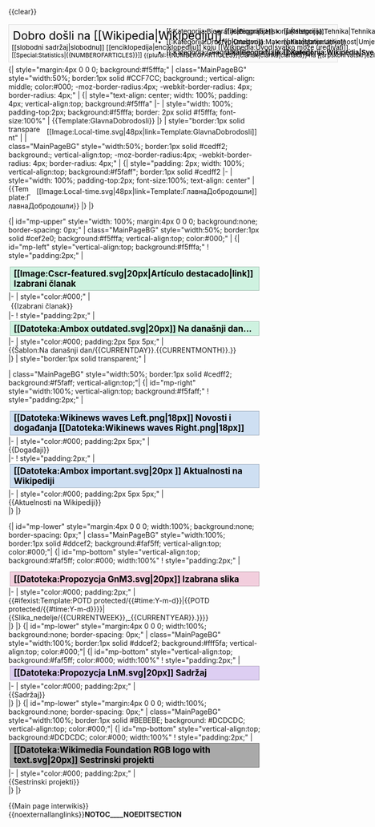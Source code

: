 {{clear}}
<!--        BANNER PREKO VRHA STRANICE         -->
<div id="mp-topbanner" style="clear:both; position:relative; box-sizing:border-box; width:100%; margin:1.2em 0 6px; min-width:47em; border:1px solid #ddd; background-color:#f9f9f9; color:#000; white-space:nowrap;">
<!--        "DOBRO DOŠLI NA WIKIPEDIJU" I BROJENJE ČLANAKA        -->
<div style="margin:0.4em; width:25em; text-align:center;">
<div style="font-size:162%; padding:.1em;">Dobro došli na [[Wikipedia|Wikipediju]],</div>
<div style="font-size:95%;">[[slobodni sadržaj|slobodnu]] [[enciklopedija|enciklopediju]] koju [[Wikipedia:Uvod|svatko može uređivati]].</div>
<div id="articlecount" style="font-size:85%;">[[Special:Statistics|{{NUMBEROFARTICLES}}]] {{plural:{{NUMBEROFARTICLES}}|članak|članka|članaka}} na [[srpskohrvatski jezik|srpskohrvatskom]]</div>
</div>
<!--        LISTA KATEGORIJA NA DESNOJ STRANI        -->
<ul style="position:absolute; right:-1em; top:50%; margin-top:-2.4em; width:38%; min-width:25em; font-size:95%;">
<li style="position:absolute; left:0; top:0;">[[:Kategorija:Biografije|Biografija]]</li>
<li style="position:absolute; left:0; top:1.6em;">[[:Kategorija:Društvo|Društvo]]</li>
<li style="position:absolute; left:0; top:3.2em;">[[:Kategorija:Geografija|Geografija]]</li>
<li style="position:absolute; left:33%; top:0;">[[:Kategorija:Historija|Historija]]</li>
<li style="position:absolute; left:33%; top:1.6em;">[[:Kategorija:Matematika|Matematika]]</li>
<li style="position:absolute; left:33%; top:3.2em;">[[:Kategorija:Nauka|Nauka]]</li>
<li style="position:absolute; left:66%; top:0;">[[:Kategorija:Tehnika|Tehnika]]</li>
<li style="position:absolute; left:66%; top:1.6em;">[[:Kategorija:Umjetnost|Umjetnost]]</li>
<li style="position:absolute; left:66%; top:3.2em;"><strong>[[:Kategorija:Wikipedia|Sve kategorije]]</strong></li>
</ul>
</div>
<!--        BANNER GLAVNE STRANICE        -->
{| style="margin:4px 0 0 0; background:#f5fffa;"
| class="MainPageBG" style="width:50%; border:1px solid #CCF7CC; background:; vertical-align: middle; color:#000; -moz-border-radius:4px; -webkit-border-radius: 4px; border-radius: 4px;" |
{| style="text-align: center; width: 100%; padding: 4px; vertical-align:top; background:#f5fffa"
|-
| style="width: 100%; padding-top:2px; background:#f5fffa; border: 2px solid #f5fffa; font-size:100%" |
<div style="float: right; margin: 8px; margin-top: 5px">[[Image:Local-time.svg|48px|link=Template:GlavnaDobrodosli]]</div>
{{Template:GlavnaDobrodosli}}
|}
| style="border:1px solid transparent" |
| class="MainPageBG" style="width:50%; border:1px solid #cedff2; background:; vertical-align:top; -moz-border-radius:4px; -webkit-border-radius: 4px; border-radius: 4px;" |
{| style="padding: 2px; width: 100%; vertical-align:top; background:#f5faff"; border:1px solid #cedff2
|-
| style="width: 100%; padding-top:2px; font-size:100%; text-align: center" | 
<div style="float: right; margin: 8px; margin-top: 5px">[[Image:Local-time.svg|48px|link=Template:ГлавнаДобродошли]]</div>
{{Template:ГлавнаДобродошли}}
|}
|}

{| id="mp-upper" style="width: 100%; margin:4px 0 0 0; background:none; border-spacing: 0px;"
| class="MainPageBG" style="width:50%; border:1px solid #cef2e0; background:#f5fffa; vertical-align:top; color:#000;" |
{| id="mp-left" style="vertical-align:top; background:#f5fffa;"
! style="padding:2px;" | <h2 id="mp-tfa-h2" style="margin:3px; background:#cef2e0; font-size:120%; font-weight:bold; border:1px solid #a3bfb1; text-align:left; color:#000; padding:0.2em 0.4em;">[[Image:Cscr-featured.svg|20px|Artículo destacado|link]] Izabrani članak</h2>
|-
| style="color:#000;" | <div id="mp-tfa" style="padding:2px 5px">{{Izabrani članak}}</div>
|-
! style="padding:2px;" | <h2 id="mp-dyk-h2" style="margin:3px; background:#cef2e0; font-size:120%; font-weight:bold; border:1px solid #a3bfb1; text-align:left; color:#000; padding:0.2em 0.4em;">[[Datoteka:Ambox outdated.svg|20px]] Na današnji dan...</h2>
|-
| style="color:#000; padding:2px 5px 5px;" | <div id="mp-dyk">{{Šablon:Na današnji dan/{{CURRENTDAY}}.{{CURRENTMONTH}}.}}</div>
|}
| style="border:1px solid transparent;" |

| class="MainPageBG" style="width:50%; border:1px solid #cedff2; background:#f5faff; vertical-align:top;"|
{| id="mp-right" style="width:100%; vertical-align:top; background:#f5faff;"
! style="padding:2px;" | <h2 id="mp-itn-h2" style="margin:3px; background:#cedff2; font-size:120%; font-weight:bold; border:1px solid #a3b0bf; text-align:left; color:#000; padding:0.2em 0.4em;">[[Datoteka:Wikinews waves Left.png|18px]] Novosti i događanja [[Datoteka:Wikinews waves Right.png|18px]]</h2>
|-
| style="color:#000; padding:2px 5px;" | <div id="mp-itn">{{Događaji}}</div>
|-
! style="padding:2px;" | <h2 id="mp-otd-h2" style="margin:3px; background:#cedff2; font-size:120%; font-weight:bold; border:1px solid #a3b0bf; text-align:left; color:#000; padding:0.2em 0.4em;">[[Datoteka:Ambox important.svg|20px ]] Aktualnosti na Wikipediji</h2>
|-
| style="color:#000; padding:2px 5px 5px;" | <div id="mp-otd">{{Aktuelnosti na Wikipediji}}</div>
|}
|}

{| id="mp-lower" style="margin:4px 0 0 0; width:100%; background:none; border-spacing: 0px;"
| class="MainPageBG" style="width:100%; border:1px solid #ddcef2; background:#faf5ff; vertical-align:top; color:#000;"|
{| id="mp-bottom" style="vertical-align:top; background:#faf5ff; color:#000; width:100%"
! style="padding:2px;" | <h2 id="mp-tfp-h2" style="margin:3px; background:#f2cedd; font-size:120%; font-weight:bold; border:1px solid #bfa3af; text-align:left; color:#000; padding:0.2em 0.4em">[[Datoteka:Propozycja GnM3.svg|20px]] Izabrana slika</h2>
|-
| style="color:#000; padding:2px;" | <div id="mp-tfp">{{#ifexist:Template:POTD protected/{{#time:Y-m-d}}|{{POTD protected/{{#time:Y-m-d}}}}|{{Slika_nedelje/{{CURRENTWEEK}},_{{CURRENTYEAR}}.}}}}</div>
|}
|}
{| id="mp-lower" style="margin:4px 0 0 0; width:100%; background:none; border-spacing: 0px;"
| class="MainPageBG" style="width:100%; border:1px solid #ddcef2; background:#fff5fa; vertical-align:top; color:#000;"|
{| id="mp-bottom" style="vertical-align:top; background:#faf5ff; color:#000; width:100%"
! style="padding:2px;" | <h2 id="mp-tfp-h2" style="margin:3px; background:#ddcef2; font-size:120%; font-weight:bold; border:1px solid #afa3bf; text-align:left; color:#000; padding:0.2em 0.4em">[[Datoteka:Propozycja LnM.svg|20px]] Sadržaj</h2>
|-
| style="color:#000; padding:2px;" | <div id="mp-tfp">{{Sadržaj}}</div>
|}
|}
{| id="mp-lower" style="margin:4px 0 0 0; width:100%; background:none; border-spacing: 0px;"
| class="MainPageBG" style="width:100%; border:1px solid #BEBEBE; background: #DCDCDC; vertical-align:top; color:#000;"|
{| id="mp-bottom" style="vertical-align:top; background:#DCDCDC; color:#000; width:100%"
! style="padding:2px;" | <h2 id="mp-tfp-h2" style="margin:3px; background:#A9A9A9; font-size:120%; font-weight:bold; border:1px solid #696969; text-align:left; color:#000; padding:0.2em 0.4em">[[Datoteka:Wikimedia Foundation RGB logo with text.svg|20px]] Sestrinski projekti</h2>
|-
| style="color:#000; padding:2px;" | <div id="mp-tfp">{{Sestrinski projekti}}</div>
|}
|}

<noinclude>{{Main page interwikis}}{{noexternallanglinks}}</noinclude>__NOTOC____NOEDITSECTION__

